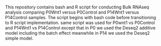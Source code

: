 This repository contains bash and R script for conducting Bulk RNAseq analysis comparing P0Wnt1 versus P0Control and P14Wnt1 versus P14Control samples. The script begins with bash code before transitioning to R script implementation.
same script was used for P0wnt1 vs P0Control and P14Wnt1 vs P14Control except that in P0 we used the Deseq2 additive model including the batch effect meanwhile in P14 we used the Deseq2 simple model.
